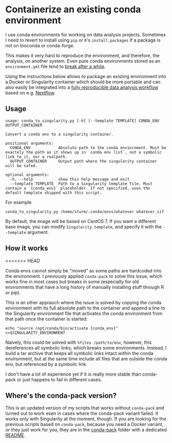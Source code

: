 # Containerize an existing conda environment

I use conda environments for working on data analysis projects.
Sometimes I need to revert to install using `pip` or `R`'s
`install.packages` if a package is not on bioconda or conda-forge.

This makes it very hard to reproduce the environment, and therefore,
the analysis, on another system. Even pure conda environments stored
as an `environment.yml` file tend to [break after a
while](https://github.com/conda/conda/issues/9257).

Using the instructions below allows to package an existing environment
into a Docker or Singularity container which should be more portable
and can also easily be integrated into a [fully reproducible
data analysis
workflow](https://grst.github.io/bioinformatics/2019/12/23/reportsrender.html)
based on e.g. [Nextflow](https://www.nextflow.io/).

## Usage

```
usage: conda_to_singularity.py [-h] [--template TEMPLATE] CONDA_ENV OUTPUT_CONTAINER

Convert a conda env to a singularity container.

positional arguments:
  CONDA_ENV            Absolute path to the conda enviornment. Must be exactely the path as it shows up in `conda env list`, not a symbolic link to it, nor a realpath.
  OUTPUT_CONTAINER     Output path where the singularity container will be safed.

optional arguments:
  -h, --help           show this help message and exit
  --template TEMPLATE  Path to a Singularity template file. Must contain a `{conda_env}` placeholder. If not specified, uses the default template shipped with this script.
```

For example

```
conda_to_singularity.py /home/sturm/.conda/envs/whatever whatever.sif
```

By default, the image will be based on CentOS 7. If you want a different base image,
you can modify `Singularity.template`, and specify it with the `--template` argument.


## How it works
<<<<<<< HEAD

Conda envs cannot simply be "moved" as some paths are hardcoded into the environment.
I previously applied `conda-pack` to solve this issue, which works fine in most cases
but breaks in some (especially for old environments that have a long history
of manually installing stuff through R or pip).

This is an other appraoch where the issue is solved by copying the conda environment
with its full absolute path to the container and append a line to the Singularity environment
file that activates the conda environment from that path once the container is started:

```
echo "source /opt/conda/bin/activate {conda_env}" >>$SINGULARITY_ENVIRONMENT
```

Naively, this could be solved with `%files /path/to/env`, however, this dereferences
all symbolic links, which breaks some environments. Instead, I build a tar archive
that keeps all symbolic links intact *within* the conda environment, but at the
same time include all files that are outside the conda env, but referenced
by a symbolic link.

I don't have a lot of experience yet if it is really more stable than conda-pack
or just happens to fail in different cases.

## Where's the conda-pack version?

This is an updated version of my scripts that works without `conda-pack` and turned out
to work even in cases where the conda-pack variant failed. It works only with Singularity at the moment, though.
If you are looking for the previous scripts based on `conda-pack`, because you need a Docker variant, or they just
work for you, they are in the [conda-pack](conda-pack) folder with a dedicated [README](conda-pack/README.md).




